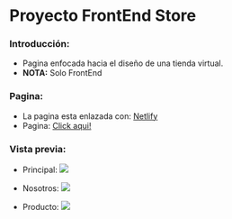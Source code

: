 # Proyecto FrontEnd Store
### Introducción:
- Pagina enfocada hacia el diseño de una tienda virtual.
- **NOTA:** Solo FrontEnd 

### Pagina:
- La pagina esta enlazada con: [Netlify](https://www.netlify.com/ "Netlify")
- Pagina: [Click aqui!](https://proyecto-frontend-store1.netlify.app/ "Click aqui!")

### Vista previa:
- Principal:
![](https://raw.githubusercontent.com/AriasDaniel7/Proyecto-FrontEnd-Store/master/Vista%20Previa/Proyecto-frontend-store1%20-%20iPad%20-%202022-12-26%20at%2011.45.23%20A.%C2%A0M..jpg)

- Nosotros:
![](https://raw.githubusercontent.com/AriasDaniel7/Proyecto-FrontEnd-Store/master/Vista%20Previa/Proyecto-frontend-store1%20-%20iPad%20-%202022-12-26%20at%2011.45.38%20A.%C2%A0M..jpg)

- Producto:
![](https://raw.githubusercontent.com/AriasDaniel7/Proyecto-FrontEnd-Store/master/Vista%20Previa/Proyecto-frontend-store1%20-%20iPad%20-%202022-12-26%20at%2011.46.01%20A.%C2%A0M..jpg)
